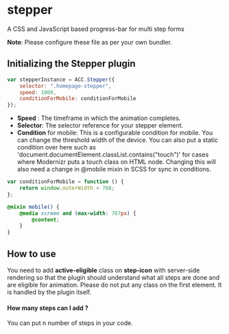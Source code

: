 # stepper
A CSS and JavaScript based progress-bar for multi step forms

**Note**: Please configure these file as per your own bundler.

## Initializing the Stepper plugin
``` Javascript
var stepperInstance = ACC.Stepper({
    selector: ".homepage-stepper",
    speed: 1000,
    conditionForMobile: conditionForMobile
});
```

* **Speed** : The timeframe in which the animation completes.
* **Selector**: The selector reference for your stepper element.
* **Condition** for mobile: This is a configurable condition for mobile. You can change the threshold width of the device. You can also put a static condition over here such as 'document.documentElement.classList.contains("touch")' for cases where Modernizr puts a touch class on HTML node. Changing this will also need a change in @mobile mixin in SCSS for sync in conditions.

```Javascript
var conditionForMobile = function () {
    return window.outerWidth < 768;
};
```
```SCSS
@mixin mobile() {
    @media screen and (max-width: 767px) {
        @content;
    }
}
```
## How to use
You need to add **active-eligible** class on **step-icon** with server-side rendering so that the plugin should understand what all steps are done and are eligible for animation. Please do not put any class on the first element. It is handled by the plugin itself.

#### How many steps can I add ?
You can put n number of steps in your code.
